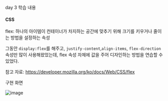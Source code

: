 day 3 학습 내용

#### CSS

flex:  하나의 아이템이 컨테이너가 차지하는 공간에 맞추기 위해 크기를 키우거나 줄이는 방법을 설정하는 속성

그동안 `display:flex`를 해주고, `justify-content`,`align-items`, `flex-direction` 속성만 많이 사용해왔었는데, flex 속성 자체에 값을 주어 디자인하는 방법을 연습할 수 있었다.



참고 자료: https://developer.mozilla.org/ko/docs/Web/CSS/flex

구현 화면

![image](https://user-images.githubusercontent.com/70627979/144293010-93c2cba0-2fe3-4fda-b34e-89c6936c627b.png)


